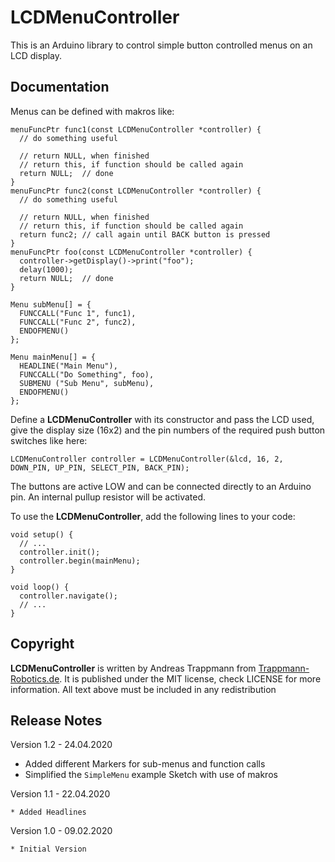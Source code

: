 # LCDMenuController

This is an Arduino library to control simple button controlled menus on an LCD display.

## Documentation

Menus can be defined with makros like:
```
menuFuncPtr func1(const LCDMenuController *controller) {
  // do something useful

  // return NULL, when finished
  // return this, if function should be called again
  return NULL;  // done
}
menuFuncPtr func2(const LCDMenuController *controller) {
  // do something useful

  // return NULL, when finished
  // return this, if function should be called again
  return func2; // call again until BACK button is pressed
}
menuFuncPtr foo(const LCDMenuController *controller) {
  controller->getDisplay()->print("foo");
  delay(1000);
  return NULL;  // done
}

Menu subMenu[] = {
  FUNCCALL("Func 1", func1),
  FUNCCALL("Func 2", func2),
  ENDOFMENU()
};

Menu mainMenu[] = {
  HEADLINE("Main Menu"),
  FUNCCALL("Do Something", foo),
  SUBMENU ("Sub Menu", subMenu),
  ENDOFMENU()
};
```

Define a **LCDMenuController** with its constructor and pass the LCD used,
give the display size (16x2)
and the pin numbers of the required push button switches like here:
```
LCDMenuController controller = LCDMenuController(&lcd, 16, 2, DOWN_PIN, UP_PIN, SELECT_PIN, BACK_PIN);
```
The buttons are active LOW and can be connected directly to an Arduino pin. An
internal pullup resistor will be activated.

To use the **LCDMenuController**, add the following lines to your code:
```
void setup() {
  // ...
  controller.init();
  controller.begin(mainMenu);
}

void loop() {
  controller.navigate();
  // ...
}
```

## Copyright
**LCDMenuController** is written by Andreas Trappmann from
[Trappmann-Robotics.de](https://www.trappmann-robotics.de/). It is published
under the MIT license, check LICENSE for more information.
All text above must be included in any redistribution

## Release Notes

Version 1.2 - 24.04.2020

  * Added different Markers for sub-menus and function calls
  * Simplified the `SimpleMenu` example Sketch with use of makros

Version 1.1 - 22.04.2020

	* Added Headlines

Version 1.0 - 09.02.2020

	* Initial Version

